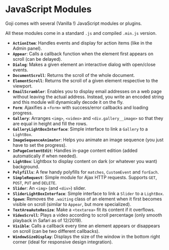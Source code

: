 JavaScript Modules
==================

Goji comes with several (Vanilla !) JavaScript modules or plugins.

All these modules come in a standard `.js` and compiled `.min.js` version.

- **`ActionItem`**: Handles events and display for action items (like in the Admin panel).
- **`Appear`**: Calls a callback function when the element first appears on scroll (can be delayed).
- **`Dialog`**: Makes a given element an interactive dialog with open/close events.
- **`DocumentScroll`**: Returns the scroll of the whole document.
- **`ElementScroll`**: Returns the scroll of a given element respective to the viewport.
- **`EmailScrambler`**: Enables you to display email addresses on a web page without leaving the actual address.
  Instead, you write an encoded string and this module will dynamically decode it on the fly.
- **`Form`**: Ajaxifies a `<form>` with success/error callbacks and loading progress.
- **`Gallery`**: Arranges `<img>`, `<video>` and `<div.gallery__image>` so that they are equal in height and fill the rows.
- **`GalleryLightBoxInterface`**: Simple interface to link a `Gallery` to a `LightBox`.
- **`ImageSequenceAnimator`**: Helps you animate an image sequence (you just have to set the progress).
- **`InPageContentEdit`**: Handles in-page content edition (added automatically if when needed).
- **`LightBox`**: Lightbox to display content on dark (or whatever you want) background.
- **`Polyfills`**: A few handy polyfills for `matches`, `CustomEvent` and `forEach`.
- **`SimpleRequest`**: Simple module for Ajax HTTP requests. Supports `GET`, `POST`, `PUT` and `DELETE`.
- **`Slider`**: An `<img>` (and `<div>`) slider.
- **`SliderLightBoxInterface`**: Simple interface to link a `Slider` to a `LightBox`.
- **`Spawn`**: Removes the `.waiting` class of an element when it first becomes visible on scroll (similar to `Appear`, but more specialized).
- **`TextAreaAutoResize`**: Make a `<textarea>` fit its content if it overflows.
- **`VideoScroll`**: Plays a video according to scroll percentage (only smooth playback in Safari as of 12/2019).
- **`Visible`**: Calls a callback every time an element appears or disappears on scroll (can be two different callbacks).
- **`WindowSizeDisplay`**: Displays the size of the window in the bottom right corner (ideal for responsive design integration).
